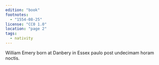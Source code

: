 ```yaml
---
edition: "book"
footnotes:
  - "1554-08-25"
license: "CC0 1.0"
location: "page 2"
tags:
  - nativity
---
```

William Emery born at Danbery in Essex
paulo post undecimam horam noctis.
